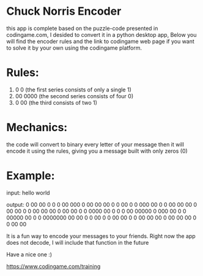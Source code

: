 # Chuck Norris Encoder

this app is complete based on the puzzle-code presented in codingame.com, I desided to convert it in a python desktop app, Below you will find the encoder rules and the link to codingame web page if you want to solve it by your own using the codingame platform.

# Rules:

1. 0 0 (the first series consists of only a single 1)
2. 00 0000 (the second series consists of four 0)
3. 0 00 (the third consists of two 1)

# Mechanics:
the code will convert to binary every letter of your message then it will encode it using the rules, giving you a message built with only zeros (0) 

# Example:

input: 
hello world

output:
0 00 00 0 0 0 00 000 0 00 00 00 0 0 00 0 0 000 00 0 0 00 00 00 0 00 00 0 0 00 00 00 0 00 00 0 0 0000 00 0 0 0 00 00000 0 000 00 0 0 00000 00 0 0 0000000 00 00 0 0 00 0 0 00 00 0 0 00 00 00 0 00 00 00 0 0 00 00 

It is a fun way to encode your messages to your friends. Right now the app does not decode, I will include that function in the future

Have a nice one :)

https://www.codingame.com/training
